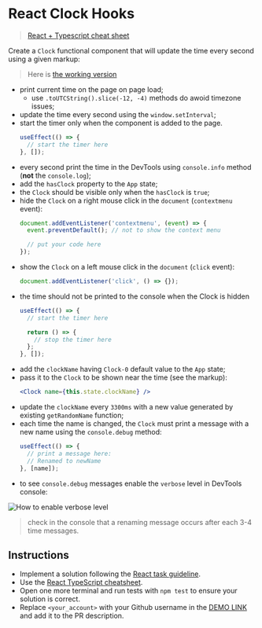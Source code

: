 # React Clock Hooks

> [React + Typescript cheat sheet](https://mate-academy.github.io/fe-program/js/extra/react-typescript)

Create a `Clock` functional component that will update the time every second using a given markup:

> Here is [the working version](https://mate-academy.github.io/react_clock)

- print current time on the page on page load;
  - use `.toUTCString().slice(-12, -4)` methods do awoid timezone issues;
- update the time every second using the `window.setInterval`;
- start the timer only when the component is added to the page.
    ```ts
    useEffect(() => {
      // start the timer here
    }, []);
    ```
- every second print the time in the DevTools using `console.info` method (**not** the `console.log`);
- add the `hasClock` property to the `App` state;
- the `Clock` should be visible only when the `hasClock` is `true`;
- hide the `Clock` on a right mouse click in the `document` (`contextmenu` event):
    ```js
    document.addEventListener('contextmenu', (event) => {
      event.preventDefault(); // not to show the context menu

      // put your code here
    });
    ```
- show the `Clock` on a left mouse click in the `document` (`click` event):
    ```js
    document.addEventListener('click', () => {});
    ```
- the time should not be printed to the console when the Clock is hidden
    ```ts
    useEffect(() => {
      // start the timer here

      return () => {
        // stop the timer here
      };
    }, []);
    ```
- add the `clockName` having `Clock-0` default value to the `App` state;
- pass it to the `Clock` to be shown near the time (see the markup):
    ```jsx
    <Clock name={this.state.clockName} />
    ```
- update the `clockName` every `3300ms` with a new value generated by existing `getRandomName` function;
- each time the name is changed, the `Clock` must print a message with a new name using the `console.debug` method:
    ```js
    useEffect(() => {
      // print a message here:
      // Renamed to newName
    }, [name]);
    
    ```
- to see `console.debug` messages enable the `verbose` level in DevTools console:
    
![How to enable verbose level](./readme-files/enable-verbose-level.png)

> check in the console that a renaming message occurs after each 3-4 time messages.

## Instructions

- Implement a solution following the [React task guideline](https://github.com/mate-academy/react_task-guideline#react-tasks-guideline).
- Use the [React TypeScript cheatsheet](https://mate-academy.github.io/fe-program/js/extra/react-typescript).
- Open one more terminal and run tests with `npm test` to ensure your solution is correct.
- Replace `<your_account>` with your Github username in the [DEMO LINK](https://kenvastolord.github.io/react_clock/) and add it to the PR description.
